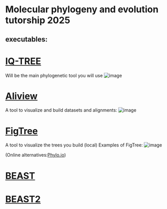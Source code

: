 # Molecular phylogeny and evolution tutorship 2025

## executables:

# [IQ-TREE](http://www.iqtree.org/)
Will be the main phylogenetic tool you will use
![image](https://github.com/user-attachments/assets/5bc6b5f7-1414-469f-8646-1b92af8fd7ae)

# [Aliview](https://github.com/AliView)
A tool to visualize and build datasets and alignments:
![image](https://github.com/user-attachments/assets/4322b709-e214-40ed-8a2e-595d4de2db0c)

# [FigTree](http://tree.bio.ed.ac.uk/software/figtree/)   
A tool to visualize the trees you build (local)
Examples of FigTree:
![image](https://github.com/user-attachments/assets/dd385082-a50d-4169-af53-c005468e04f9)

(Online alternatives:[Phylo.io](https://beta.phylo.io/viewer/))

# [BEAST](https://beast.community/install_on_windows)
# [BEAST2](https://www.beast2.org/download-windows/)


